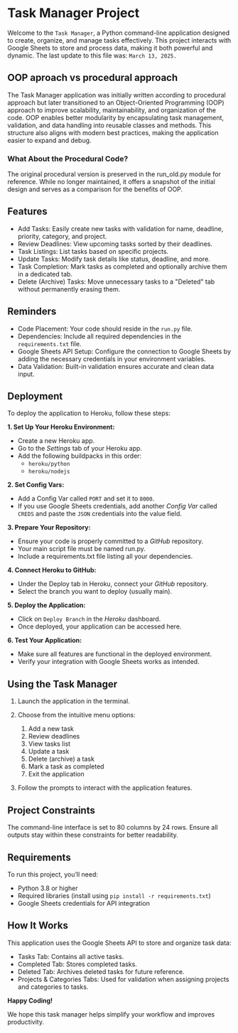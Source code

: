 # Task Manager Project

Welcome to the `Task Manager`, a Python command-line application designed to create, organize, and manage tasks effectively. This project interacts with Google Sheets to store and process data, making it both powerful and dynamic. The last update to this file was: `March 13, 2025.`

## OOP aproach vs procedural approach

The Task Manager application was initially written according to procedural approach but later transitioned to an Object-Oriented Programming (OOP) approach to improve scalability, maintainability, and organization of the code. OOP enables better modularity by encapsulating task management, validation, and data handling into reusable classes and methods. This structure also aligns with modern best practices, making the application easier to expand and debug.

### What About the Procedural Code?

The original procedural version is preserved in the run_old.py module for reference. While no longer maintained, it offers a snapshot of the initial design and serves as a comparison for the benefits of OOP.

## Features

- Add Tasks: Easily create new tasks with validation for name, deadline, priority, category, and project.
- Review Deadlines: View upcoming tasks sorted by their deadlines.
- Task Listings: List tasks based on specific projects.
- Update Tasks: Modify task details like status, deadline, and more.
- Task Completion: Mark tasks as completed and optionally archive them in a dedicated tab.
- Delete (Archive) Tasks: Move unnecessary tasks to a "Deleted" tab without permanently erasing them.

## Reminders

- Code Placement: Your code should reside in the `run.py` file.
- Dependencies: Include all required dependencies in the `requirements.txt` file.
- Google Sheets API Setup: Configure the connection to Google Sheets by adding the necessary credentials in your environment variables.
- Data Validation: Built-in validation ensures accurate and clean data input.

## Deployment

To deploy the application to Heroku, follow these steps:

**1. Set Up Your Heroku Environment:**

- Create a new Heroku app.
- Go to the _Settings_ tab of your Heroku app.
- Add the following buildpacks in this order:
  - `heroku/python`
  - `heroku/nodejs`

**2. Set Config Vars:**

- Add a Config Var called `PORT` and set it to `8000`.
- If you use Google Sheets credentials, add another _Config Var_ called `CREDS` and paste the `JSON` credentials into the value field.

**3. Prepare Your Repository:**

- Ensure your code is properly committed to a _GitHub_ repository.
- Your main script file must be named run.py.
- Include a requirements.txt file listing all your dependencies.

**4. Connect Heroku to GitHub:**

- Under the Deploy tab in Heroku, connect your _GitHub_ repository.
- Select the branch you want to deploy (usually main).

**5. Deploy the Application:**

- Click on `Deploy Branch` in the _Heroku_ dashboard.
- Once deployed, your application can be accessed here.

**6. Test Your Application:**

- Make sure all features are functional in the deployed environment.
- Verify your integration with Google Sheets works as intended.

## Using the Task Manager

1. Launch the application in the terminal.
2. Choose from the intuitive menu options:
    1. Add a new task
    2. Review deadlines
    3. View tasks list
    4. Update a task
    5. Delete (archive) a task
    6. Mark a task as completed
    7. Exit the application

3. Follow the prompts to interact with the application features.

## Project Constraints

The command-line interface is set to 80 columns by 24 rows. Ensure all outputs stay within these constraints for better readability.

## Requirements

To run this project, you’ll need:

- Python 3.8 or higher
- Required libraries (install using `pip install -r requirements.txt`)
- Google Sheets credentials for API integration

## How It Works

This application uses the Google Sheets API to store and organize task data:

- Tasks Tab: Contains all active tasks.
- Completed Tab: Stores completed tasks.
- Deleted Tab: Archives deleted tasks for future reference.
- Projects & Categories Tabs: Used for validation when assigning projects and categories to tasks.

**Happy Coding!**

We hope this task manager helps simplify your workflow and improves productivity.
